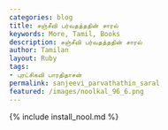 ```yaml
---  
categories: blog  
title: சஞ்சீவி பர்வதத்ததின் சாரல்
keywords: More, Tamil, Books  
description: சஞ்சீவி பர்வதத்ததின் சாரல்
author: Tamilan  
layout: Ruby  
tags:     
- புரட்சிகவி பாரதிதாசன்
permalink: sanjeevi_parvathathin_saral  
featured: /images/noolkal_96_6.png  
---  
```

{% include install_nool.md %}  
